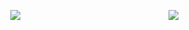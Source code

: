 <p align="center"><img src="https://hizliresim.com/ojpfbed"/>
<img src="https://komarev.com/ghpvc/?username=AbdullahEmirB&&style=plastics&&color=yellow" align="right"/> </p>
